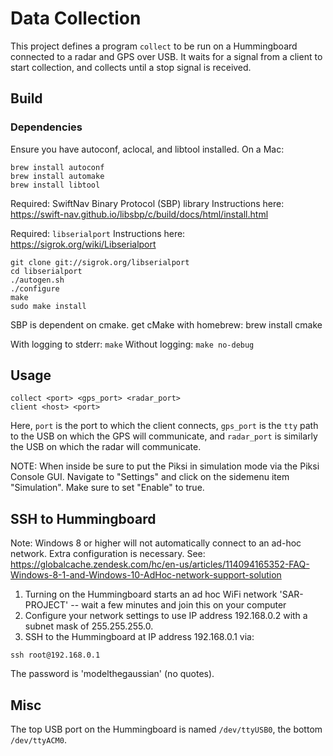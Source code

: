 # Data Collection

This project defines a program `collect` to be run on a Hummingboard connected
to a radar and GPS over USB. It waits for a signal from a client to start
collection, and collects until a stop signal is received.

## Build

### Dependencies

Ensure you have autoconf, aclocal, and libtool installed. On a Mac:

```shell
brew install autoconf
brew install automake
brew install libtool
```

Required: SwiftNav Binary Protocol (SBP) library
Instructions here: https://swift-nav.github.io/libsbp/c/build/docs/html/install.html

Required: `libserialport`
Instructions here: https://sigrok.org/wiki/Libserialport

```shell
git clone git://sigrok.org/libserialport
cd libserialport
./autogen.sh
./configure
make
sudo make install
```

SBP is dependent on cmake. get cMake with homebrew: brew install cmake

With logging to stderr: `make`
Without logging: `make no-debug`

## Usage

```shell
collect <port> <gps_port> <radar_port>
client <host> <port>
```

Here, `port` is the port to which the client connects, `gps_port` is the `tty`
path to the USB on which the GPS will communicate, and `radar_port` is similarly
the USB on which the radar will communicate.

NOTE: When inside be sure to put the Piksi in simulation mode via the Piksi
Console GUI. Navigate to "Settings" and click on the sidemenu item "Simulation".
Make sure to set "Enable" to true.

## SSH to Hummingboard
Note: Windows 8 or higher will not automatically connect to an ad-hoc network. Extra configuration
      is necessary. See: https://globalcache.zendesk.com/hc/en-us/articles/114094165352-FAQ-Windows-8-1-and-Windows-10-AdHoc-network-support-solution

1) Turning on the Hummingboard starts an ad hoc WiFi network 'SAR-PROJECT' -- wait a few
minutes and join this on your computer
2) Configure your network settings to use IP address 192.168.0.2 with a subnet
mask of 255.255.255.0.
3) SSH to the Hummingboard at IP address 192.168.0.1 via:

```shell
ssh root@192.168.0.1
```

The password is 'modelthegaussian' (no quotes).

## Misc

The top USB port on the Hummingboard is named `/dev/ttyUSB0`, the bottom
`/dev/ttyACM0`.
